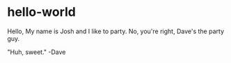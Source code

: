 # hello-world

Hello, 
My name is Josh and I like to party. No, you're right, Dave's the party guy.

"Huh, sweet." -Dave
